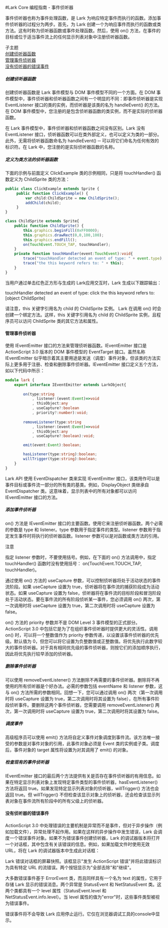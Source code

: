 #Lark Core 编程指南 - 事件侦听器

事件侦听器也称为事件处理函数，是 Lark 为响应特定事件而执行的函数。添加事件侦听器的过程分为两步。首先，为 Lark 创建一个为响应事件而执行的函数或类方法。这有时称为侦听器函数或事件处理函数。然后，使用 on() 方法，在事件的目标或位于适当事件流上的任何显示列表对象中注册侦听器函数。 

子主题   
[创建侦听器函数](#event-listener)   
[管理事件侦听器](#event-manage)   
[没有侦听器的错误事件](#event-unhandled)   


<a name="event-listener"/>

##### 创建侦听器函数
创建侦听器函数是 Lark 事件模型与 DOM 事件模型不同的一个方面。在 DOM 事件模型中，事件侦听器和侦听器函数之间有一个明显的不同：即事件侦听器是实现 EventListener 接口的类的实例，而侦听器是该类的名为 handleEvent() 的方法。在 DOM 事件模型中，您注册的是包含侦听器函数的类实例，而不是实际的侦听器函数。 

在 Lark 事件模型中，事件侦听器和侦听器函数之间没有区别。Lark 没有 EventListener 接口，侦听器函数可以在类外部定义，也可以定义为类的一部分。此外，无需将侦听器函数命名为 handleEvent() ─ 可以将它们命名为任何有效的标识符。在 Lark 中，您注册的是实际侦听器函数的名称。

##### 定义为类方法的侦听器函数
下面的示例与前面定义 ClickExample 类的示例相同，只是将 touchHandler() 函数定义为 ChildSprite 类的方法： 

``` TypeScript
public class ClickExample extends Sprite {
     public function ClickExample() {
         var child:ChildSprite = new ChildSprite();
         addChild(child);
     }
}
```
``` TypeScript
class ChildSprite extends Sprite{
    public function ChildSprite() {
        this.graphics.beginFill(0xFF0000);
        this.graphics.drawRect(0,0,100,100);
        this.graphics.endFill();
        on(TouchEvent.TOUCH_TAP, touchHandler);
    }
    private function touchHandler(event:TouchEvent):void{
        trace("touchHandler detected an event of type: " + event.type);
        trace("the this keyword refers to: " + this);
    }
}
```

当用户通过单击红色正方形与生成的 Lark应用交互时，Lark 生成以下跟踪输出：

touchHandler detected an event of type: click
the this keyword refers to: [object ChildSprite]


请注意，this 关键字引用名为 child 的 ChildSprite 实例。 Lark 在调用 on() 时会创建一个绑定方法。这样，this 关键字引用名为 child 的 ChildSprite 实例，且程序员可以访问 ChildSprite 类的其它方法和属性。

<a name="event-manage"/>

#### 管理事件侦听器
使用 IEventEmitter 接口的方法来管理侦听器函数。IEventEmitter 接口是 ActionScript 3.0 版本的 DOM 事件模型的 EventTarget 接口。虽然名称 IEventEmitter 似乎暗示着其主要用途是发送（调度）事件对象，但该类的方法实际上更多用于注册、检查和删除事件侦听器。IEventEmitter 接口定义五个方法，如以下代码中所示：
``` TypeScript
module lark {
    export interface IEventEmitter extends LarkObject{
    
        on(type:string
            , listener:(event:Event)=>void
            , thisObject:any
            , useCapture?:boolean
            , priority?:number):void;
            
        removeListener(type:string
            , listener:(event:Event)=>void
            , thisObject:any
            , useCapture?:boolean):void;

        emit(event:Event):boolean;

        hasListener(type:string):boolean;
        willTrigger(type:string):boolean;
    }
}
```

Lark API 使用 EventDispatcher 类来实现 IEventEmitter 接口，该类用作可以是事件目标或事件流一部分的所有类的基类。例如，DisplayObject 类继承自 EventDispatcher 类。这意味着，显示列表中的所有对象都可以访问 IEventEmitter 接口的方法。

##### 添加事件侦听器
on() 方法是 IEventEmitter 接口的主要函数。使用它来注册侦听器函数。两个必需的参数是 type 和 listener。type 参数用于指定事件的类型。listener 参数用于指定发生事件时将执行的侦听器函数。listener 参数可以是对函数或类方法的引用。

注意
 
 指定 listener 参数时，不要使用括号。例如，在下面的 on() 方法调用中，指定 touchHandler() 函数时没有使用括号：
on(TouchEvent.TOUCH_TAP, touchHandler)。 
 

通过使用 on() 方法的 useCapture 参数，可以控制侦听器将处于活动状态的事件流阶段。如果 useCapture 设置为 true，侦听器将在事件流的捕获阶段成为活动状态。如果 useCapture 设置为 false，侦听器将在事件流的目标阶段和冒泡阶段处于活动状态。要在事件流的所有阶段侦听某一事件，您必须调用 on() 两次，第一次调用时将 useCapture 设置为 true，第二次调用时将 useCapture 设置为 false。

on() 方法的 priority 参数并不是 DOM Level 3 事件模型的正式部分。ActionScript 3.0 中包括它是为了在组织事件侦听器时提供更大的灵活性。调用 on() 时，可以将一个整数值作为 priority 参数传递，以设置该事件侦听器的优先级。默认值为 0，但您可以将它设置为负整数值或正整数值。将优先执行此数字较大的事件侦听器。对于具有相同优先级的事件侦听器，则按它们的添加顺序执行，因此将优先执行较早添加的侦听器。 

##### 删除事件侦听器
可以使用 removeEventListener() 方法删除不再需要的事件侦听器。删除将不再使用的所有侦听器是个好办法。必需的参数包括 eventName 和 listener 参数，这与 on() 方法所需的参数相同。回想一下，您可以通过调用 on() 两次（第一次调用时将 useCapture 设置为 true，第二次调用时将其设置为 false），在所有事件阶段侦听事件。要删除这两个事件侦听器，您需要调用 removeEventListener() 两次，第一次调用时将 useCapture 设置为 true，第二次调用时将其设置为 false。

##### 调度事件
高级程序员可以使用 emit() 方法将自定义事件对象调度到事件流。该方法唯一接受的参数是对事件对象的引用，此事件对象必须是 Event 类的实例或子类。调度后，事件对象的 target 属性将设置为对其调用了 emit() 的对象。

##### 检查现有的事件侦听器
IEventEmitter 接口的最后两个方法提供有关是否存在事件侦听器的有用信息。如果在特定显示列表对象上发现特定事件类型的事件侦听器，hasEventListener() 方法将返回 true。如果发现特定显示列表对象的侦听器，willTrigger() 方法也会返回 true。但 willTrigger() 不但检查该显示对象上的侦听器，还会检查该显示列表对象在事件流所有阶段中的所有父级上的侦听器。 

<a name="event-unhandled"/>

#### 没有侦听器的错误事件
ActionScript 3.0 中处理错误的主要机制是异常而不是事件，但对于异步操作（例如加载文件），异常处理不起作用。如果在这样的异步操作中发生错误，Lark 会调度一个错误事件对象。如果不为错误事件创建侦听器，Lark 的调试器版本将打开一个对话框，其中包含有关该错误的信息。例如，如果加载文件时使用无效 URL，将在 Lark 的调试器版本中生成此对话框：

Lark 错误对话框的屏幕快照。该框显示"发生 ActionScript 错误"并将此错误标识为具有特定 URL 的流错误。两个按钮显示为"全部去除"和"继续"。

大多数错误事件基于 ErrorEvent 类，而且同样具有一个名为 text 的属性，它用于存储 Lark 显示的错误消息。两个异常是 StatusEvent 和 NetStatusEvent 类。这两个类都具有一个 level 属性（StatusEvent.level 和 NetStatusEvent.info.level）。当 level 属性的值为"error"时，这些事件类型被视为错误事件。

错误事件将不会导致 Lark 应用停止运行。它仅在浏览器调试工具的console中显示。

